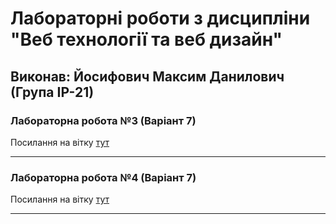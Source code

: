 # Лабораторні роботи з дисципліни "Веб технології та веб дизайн"

## Виконав: Йосифович Максим Данилович (Група ІР-21)

### Лабораторна робота №3 (Варіант 7)
Посилання на вітку [тут](https://github.com/max4vich/web-site-lab3/tree/lab3)

***
### Лабораторна робота №4 (Варіант 7)
Посилання на вітку [тут](https://github.com/max4vich/web-site-lab3/tree/lab4)

***
